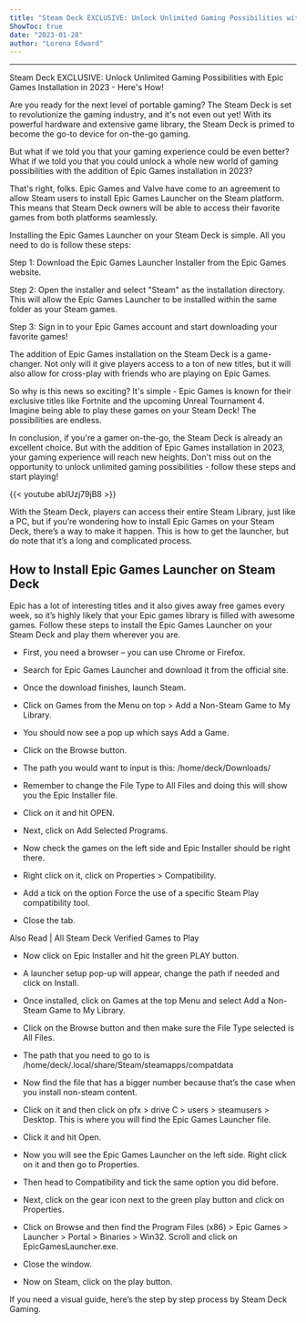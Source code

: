 ```yaml
---
title: "Steam Deck EXCLUSIVE: Unlock Unlimited Gaming Possibilities with Epic Games Installation in 2023 - Here's How!"
ShowToc: true 
date: "2023-01-28"
author: "Lorena Edward"
---
```

*****
Steam Deck EXCLUSIVE: Unlock Unlimited Gaming Possibilities with Epic Games Installation in 2023 - Here's How!

Are you ready for the next level of portable gaming? The Steam Deck is set to revolutionize the gaming industry, and it's not even out yet! With its powerful hardware and extensive game library, the Steam Deck is primed to become the go-to device for on-the-go gaming.

But what if we told you that your gaming experience could be even better? What if we told you that you could unlock a whole new world of gaming possibilities with the addition of Epic Games installation in 2023?

That's right, folks. Epic Games and Valve have come to an agreement to allow Steam users to install Epic Games Launcher on the Steam platform. This means that Steam Deck owners will be able to access their favorite games from both platforms seamlessly.

Installing the Epic Games Launcher on your Steam Deck is simple. All you need to do is follow these steps:

Step 1: Download the Epic Games Launcher Installer from the Epic Games website.

Step 2: Open the installer and select "Steam" as the installation directory. This will allow the Epic Games Launcher to be installed within the same folder as your Steam games.

Step 3: Sign in to your Epic Games account and start downloading your favorite games!

The addition of Epic Games installation on the Steam Deck is a game-changer. Not only will it give players access to a ton of new titles, but it will also allow for cross-play with friends who are playing on Epic Games.

So why is this news so exciting? It's simple - Epic Games is known for their exclusive titles like Fortnite and the upcoming Unreal Tournament 4. Imagine being able to play these games on your Steam Deck! The possibilities are endless.

In conclusion, if you're a gamer on-the-go, the Steam Deck is already an excellent choice. But with the addition of Epic Games installation in 2023, your gaming experience will reach new heights. Don't miss out on the opportunity to unlock unlimited gaming possibilities - follow these steps and start playing!

{{< youtube ablUzj79jB8 >}} 



With the Steam Deck, players can access their entire Steam Library, just like a PC, but if you’re wondering how to install Epic Games on your Steam Deck, there’s a way to make it happen. This is how to get the launcher, but do note that it’s a long and complicated process.
 
## How to Install Epic Games Launcher on Steam Deck
 
Epic has a lot of interesting titles and it also gives away free games every week, so it’s highly likely that your Epic games library is filled with awesome games. Follow these steps to install the Epic Games Launcher on your Steam Deck and play them wherever you are.
 
- First, you need a browser – you can use Chrome or Firefox.
 - Search for Epic Games Launcher and download it from the official site.
 - Once the download finishes, launch Steam.
 - Click on Games from the Menu on top > Add a Non-Steam Game to My Library.
 - You should now see a pop up which says Add a Game.
 - Click on the Browse button.
 - The path you would want to input is this: /home/deck/Downloads/
 - Remember to change the File Type to All Files and doing this will show you the Epic Installer file.
 - Click on it and hit OPEN.
 - Next, click on Add Selected Programs.
 - Now check the games on the left side and Epic Installer should be right there.
 - Right click on it, click on Properties > Compatibility.
 - Add a tick on the option Force the use of a specific Steam Play compatibility tool.

 

 
- Close the tab.

 
Also Read | All Steam Deck Verified Games to Play
 
- Now click on Epic Installer and hit the green PLAY button.
 - A launcher setup pop-up will appear, change the path if needed and click on Install.
 - Once installed, click on Games at the top Menu and select Add a Non-Steam Game to My Library.
 - Click on the Browse button and then make sure the File Type selected is All Files.
 - The path that you need to go to is /home/deck/.local/share/Steam/steamapps/compatdata
 - Now find the file that has a bigger number because that’s the case when you install non-steam content.
 - Click on it and then click on pfx > drive C > users > steamusers > Desktop. This is where you will find the Epic Games Launcher file.

 
- Click it and hit Open.
 - Now you will see the Epic Games Launcher on the left side. Right click on it and then go to Properties.
 - Then head to Compatibility and tick the same option you did before.
 - Next, click on the gear icon next to the green play button and click on Properties.

 
- Click on Browse and then find the Program Files (x86) > Epic Games > Launcher > Portal > Binaries > Win32. Scroll and click on EpicGamesLauncher.exe.
 - Close the window.
 - Now on Steam, click on the play button.

 
If you need a visual guide, here’s the step by step process by Steam Deck Gaming.




